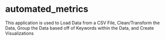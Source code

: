 # automated_metrics
This application is used to Load Data from a CSV File, Clean/Transform the Data, Group the Data based off of Keywords within the Data, and Create Visualizations
